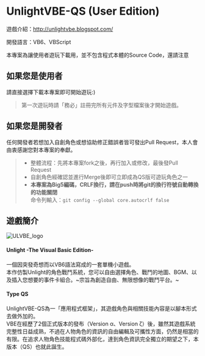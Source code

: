 # UnlightVBE-QS (User Edition)

遊戲介紹：http://unlightvbe.blogspot.com/

開發語言：VB6、VBScript

本專案為讓使用者遊玩下載用，並不包含程式本體的Source Code，還請注意


## 如果您是使用者

請直接選擇下載本專案即可開始遊玩:)

>第一次遊玩時請「務必」註冊完所有元件及字型檔案後才開始遊戲。
  
## 如果您是開發者

任何開發者若想加入自創角色或想協助修正錯誤者皆可發出Pull Request，本人會由衷感謝您對本專案的奉獻。

>- 整體流程：先將本專案fork之後，再行加入或修改，最後發Pull Request  
>- 自創角色經確認並進行Merge後即可立即成為QS版可遊玩角色之一  
>- **本專案為Big5編碼，CRLF換行，請在push時將git的換行符號自動轉換的功能關閉**  
命令列輸入：```git config --global core.autocrlf false```


## 遊戲簡介

![ULVBE_logo](http://3.bp.blogspot.com/-TyrMtORJqrE/UhzAREQ4twI/AAAAAAAAABQ/nUKTAy2q7e8/s1600/unlightvbelong.jpg "ULVBE logo")  
#### Unlight -The Visual Basic Edition-  

一個因突發奇想而以VB6語法寫成的一套單機小遊戲。  
本作仿製Unlight的角色戰鬥系統，您可以自由選擇角色、戰鬥的地圖、BGM、以及插入您想要的事件卡組合。~宗旨為創造自由、無限想像的戰鬥平台。~  

#### Type QS
UnlightVBE-QS為一「應用程式框架」，其遊戲角色與相關技能內容是以腳本形式去做外加的。  
VBE在經歷了2個正式版本的發布（Version α、Version ζ）後，雖然其遊戲系統完整性日益成熟，不過在人物角色的資訊的自由編輯及可攜性方面，仍然是相當的有限。在追求人物角色技能程式碼外部化，達到角色資訊完全獨立的期望之下，本版本（QS）也就此誕生。
